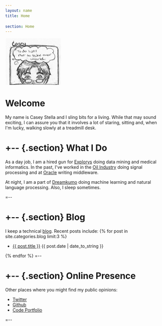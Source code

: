 ```yaml
---
layout: name
title: Home

section: Home
---
```


<img class='inset right' src='/images/casey_headshot.jpg' title='Casey Stella' alt='Photo of Cartoon Casey' width='180px' />

Welcome
=======

My name is Casey Stella and I sling bits for a living.  While that may
sound exciting, I can assure you that it involves a lot of staring, sitting
and, when I'm lucky, walking slowly at a treadmill desk.

+--	{.section}
What I Do
========
As a day job, I am a hired gun for [Explorys](http://www.explorys.com)
doing data mining and medical informatics.  In the past, I've
worked in the [Oil Industry](http://www.iongeo.com) doing signal
processing and at [Oracle](http://www.oracle.com) writing middleware.

At night, I am a part of [Dreamkumo](http://www.dreamkumo.com) doing
machine learning and natural language processing.  Also, I sleep
sometimes.

=--

+-- {.section}
Blog
=====
I keep a technical [blog](/blog).
Recent posts include:
{% for post in site.categories.blog limit:3 %}
<ul class="compact recent">
<li>
	<a href="{{ post.url }}" title="{{ post.excerpt }}">{{ post.title }}</a>
	<span class="date">{{ post.date | date_to_string }}</span> 
</li>
</ul>
{% endfor %}
=--

+-- {.section}
Online Presence
====================================

Other places where you might find my public opinions:

<ul class="compact recent">
  <li><a href="http://twitter.com/casey_stella" title="Twitter">Twitter</a></li>
  <li><a href="https://github.com/cestella" title="Github">Github</a></li>
  <li><a href="https://github.com/cestella/Casey-s-Personal-Projects" title="Code Portfolio">Code Portfolio</a></li>
</ul>
=--
